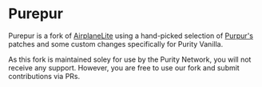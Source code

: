 # Purepur
Purepur is a fork of [AirplaneLite](https://github.com/Technove/AirplaneLite) using a hand-picked selection of [Purpur's](https://github.com/pl3xgaming/Purpur) patches and some custom changes specifically for Purity Vanilla.

As this fork is maintained soley for use by the Purity Network, you will not receive any support. However, you are free to use our fork and submit contributions via PRs.
